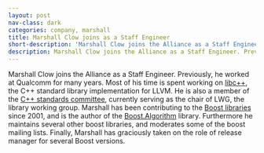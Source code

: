 ```yaml
---
layout: post
nav-class: dark
categories: company, marshall
title: Marshall Clow joins as a Staff Engineer
short-description: 'Marshall Clow joins the Alliance as a Staff Engineer. Previously, he worked at Qualcomm for many years. Most of his time is spent working on libc++, the C++ standard library implementation for LLVM. He is also a member of the C++ standards committee, currently serving as the chair of LWG, the library working group. Marshall has been contributing to the Boost libraries since 2001, and is the author of the Boost.Algorithm library. Furthermore he maintains several other boost libraries, and moderates some of the boost mailing lists. Finally, Marshall has graciously taken on the role of release manager for several Boost versions.'
description: Marshall Clow joins the Alliance as a Staff Engineer. Previously, he worked at Qualcomm for many years. Most of his time is spent working on libc++, the C++ standard library implementation for LLVM. He is also a member of the C++ standards committee, currently serving as the chair of LWG, the library working group. Marshall has been contributing to the Boost libraries since 2001, and is the author of the Boost.Algorithm library. Furthermore he maintains several other boost libraries, and moderates some of the boost mailing lists. Finally, Marshall has graciously taken on the role of release manager for several Boost versions.
---
```


Marshall Clow joins the Alliance as a Staff Engineer. Previously,
he worked at Qualcomm for many years. Most of his time is spent
working on
<a href="https://libcxx.llvm.org">libc++</a>,
the C++ standard library implementation for LLVM. He is also a member
of the
<a href="https://isocpp.org/std/the-committee">C++ standards committee</a>,
currently serving as the chair of LWG, the library working group.
Marshall has been contributing to the
<a href="https://www.boost.org">Boost libraries</a>
since 2001, and is the author of the
<a href="http://boost.org/libs/algorithm">Boost.Algorithm</a>
library. Furthermore he maintains several other boost libraries,
and moderates some of the boost mailing lists. Finally, Marshall
has graciously taken on the role of release manager for several
Boost versions.
